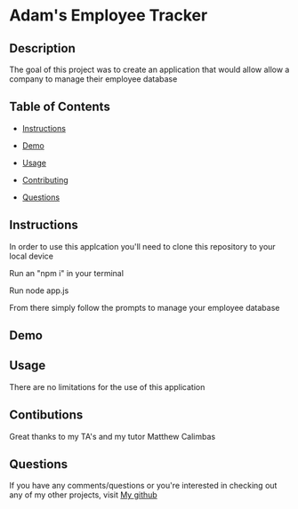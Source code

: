 # Adam's Employee Tracker

## Description

The goal of this project was to create an application that would allow allow a company to manage their employee database
    
## Table of Contents 

* [Instructions](#Instructions)

* [Demo](#Demo)
    
* [Usage](#Usage)
    
* [Contributing](#Contributing)
    
* [Questions](#Questions)


## Instructions

In order to use this applcation you'll need to clone this repository to your local device

Run an "npm i" in your terminal

Run node app.js

From there simply follow the prompts to manage your employee database


## Demo



## Usage
    
There are no limitations for the use of this application
    
## Contibutions
    
Great thanks to my TA's and my tutor Matthew Calimbas
    

## Questions
    
If you have any comments/questions or you're interested in checking out any of my other projects, visit [My github](http://github.com/Variegatedhuman)

